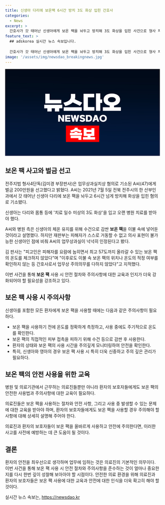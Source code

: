 ```yaml
---
title: 신생아 다리에 보온팩 6시간 방치 3도 화상 입힌 간호사 
categories:
  - News
excerpt: >
  간호사가 갓 태어난 신생아에게 보온 팩을 놔두고 방치해 3도 화상을 입힌 사건으로 형사 처벌을 받았다. 피해 신생아는 오랜 치료가 필요했고, 재판부는 간호사의 업무상 과실을 인정했다. 피고인은 보온 팩의 온도를 확인하지 않았으며, 이를 통해 사고를 막을 수 있었다는 지적을 받았다. 병원은 피해자에게 위자료와 치료비를 지불했고, 피고인의 처벌 전력 등을 고려하여 벌금 200만원을 선고받았다.
feature_text: >
  ## adskorea 실시간 뉴스 속보입니다.

  간호사가 갓 태어난 신생아에게 보온 팩을 놔두고 방치해 3도 화상을 입힌 사건으로 형사 처벌을 받았다. 피해 신생아는 오랜 치료가 필요했고, 재판부는 간호사의 업무상 과실을 인정했다. 피고인은 보온 팩의 온도를 확인하지 않았으며, 이를 통해 사고를 막을 수 있었다는 지적을 받았다. 병원은 피해자에게 위자료와 치료비를 지불했고, 피고인의 처벌 전력 등을 고려하여 벌금 200만원을 선고받았다.
image: '/assets/img/newsdao_breakingnews.jpg'
---
```


<p><img src="/assets/img/newsdao_breakingnews.jpg" alt="adskorea 속보" /></p>

<h2 data-ke-size="size26">보온 팩 사고와 벌금 선고</h2>

<p>전주지법 형사4단독(김미경 부장판사)은 업무상과실치상 혐의로 기소된 A씨(47)에게 벌금 200만원을 선고했다고 밝혔다. A씨는 2021년 7월 5일 전북 전주시의 한 산부인과에서 갓 태어난 신생아 다리에 보온 팩을 놔두고 6시간 넘게 방치해 화상을 입힌 혐의로 기소됐다.</p>

<p data-ke-size="size16">신생아는 다리와 몸통 등에 '치료 일수 미상의 3도 화상'을 입고 오랜 병원 치료를 받아야 했다.</p>

<p>A씨와 병원 측은 신생아의 체온 유지를 위해 수건으로 감싼 <b>보온 팩</b>을 이불 속에 넣어둔 것이라고 설명했다. 하지만 재판부는 피해자가 스스로 거동할 수 없고 의사 표현이 불가능한 신생아인 점에 비춰 A씨의 업무상과실이 넉넉히 인정된다고 봤다.</p>

<p data-ke-size="size16">김 판사는 "피고인은 피해자를 요람에 눕히면서 최고 57도까지 올라갈 수 있는 보온 팩의 온도를 체크하지 않았다"며 "이후로도 이불 속 보온 팩의 위치나 온도의 적정 여부를 확인하지 않는 등 간호사로서 업무상 주의의무를 다하지 않았다"고 지적했다.</p>

<p>이번 사건을 통해 <b>보온 팩</b> 사용 시 안전 절차와 주의사항에 대한 교육과 인지가 더욱 강화되어야 할 필요성을 강조하고 있다. </p>

<h2 data-ke-size="size26">보온 팩 사용 시 주의사항</h2>

<p>신생아를 포함한 모든 환자에게 보온 팩을 사용할 때에는 다음과 같은 주의사항이 필요하다.</p>

<ul>
<li>보온 팩을 사용하기 전에 온도를 정확하게 측정하고, 사용 중에도 주기적으로 온도를 확인한다.</li>
<li>보온 팩의 직접적인 피부 접촉을 피하기 위해 수건 등으로 감싼 후 사용한다.</li>
<li>환자의 상태와 보온 팩의 사용 시간을 주의깊게 모니터링하여 안전을 확인한다.</li>
<li>특히, 신생아와 영아의 경우 보온 팩 사용 시 특히 더욱 신중하고 주의 깊은 관리가 필요하다.</li>
</ul>

<h2 data-ke-size="size26">보온 팩의 안전 사용을 위한 교육</h2>

<p>병원 및 의료기관에서 근무하는 의료진들뿐만 아니라 환자의 보호자들에게도 보온 팩의 안전한 사용법과 주의사항에 대한 교육이 필요하다. </p>

<p>의료진들은 보온 팩을 사용하는 절차와 안전 사항, 그리고 사용 중 발생할 수 있는 문제에 대한 교육을 받아야 하며, 환자의 보호자들에게도 보온 팩을 사용할 경우 주의해야 할 사항에 대해 상세히 설명해 주어야 한다.</p>

<p>의료진과 환자의 보호자들이 보온 팩을 올바르게 사용하고 안전에 주의한다면, 이러한 사고를 사전에 예방하는 데 큰 도움이 될 것이다.</p>

<h2 data-ke-size="size26">결론</h2>

<p>환자의 안전을 최우선으로 생각하며 업무에 임하는 것은 의료진의 기본적인 의무이다. 이번 사건을 통해 보온 팩 사용 시 안전 절차와 주의사항을 준수하는 것이 얼마나 중요한지를 다시 한번 깊이 성찰해 보아아야 할 시점이다. 안전한 의료 환경을 위해 의료진과 환자의 보호자들은 보온 팩 사용에 대한 교육과 안전에 대한 인식을 더욱 확고히 해야 할 것이다.</p>
실시간 뉴스 속보는, <a href="https://newsdao.kr" rel="dofollow">https://newsdao.kr</a>


